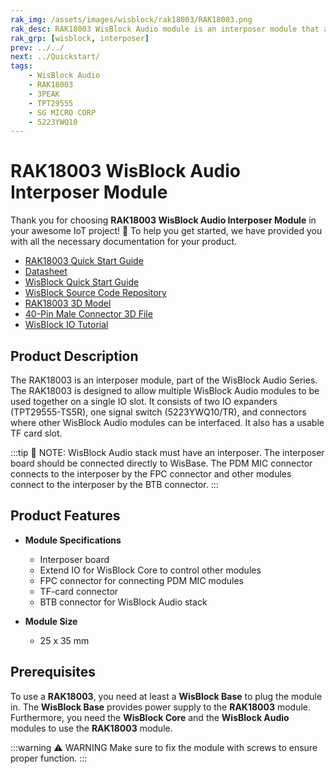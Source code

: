 ```yaml
---
rak_img: /assets/images/wisblock/rak18003/RAK18003.png
rak_desc: RAK18003 WisBlock Audio module is an interposer module that allows you to use multiple WisBlock Audio boards in a single IO slot.
rak_grp: [wisblock, interposer]
prev: ../../
next: ../Quickstart/
tags:
    - WisBlock Audio
    - RAK18003
    - 3PEAK
    - TPT29555
    - SG MICRO CORP
    - 5223YWQ10
---
```


# RAK18003 WisBlock Audio Interposer Module

Thank you for choosing **RAK18003 WisBlock Audio Interposer Module** in your awesome IoT project! 🎉 To help you get started, we have provided you with all the necessary documentation for your product.

* [RAK18003 Quick Start Guide](../Quickstart/)
* [Datasheet](../Datasheet/)
* <a href="../../Quickstart/" target="_blank">WisBlock Quick Start Guide</a>
* [WisBlock Source Code Repository](https://github.com/RAKWireless/WisBlock/)
* [RAK18003 3D Model](https://downloads.rakwireless.com/3D_File/WisBlock/3D_RAK18003.stp)
* [40-Pin Male Connector 3D File](https://downloads.rakwireless.com/3D_File/Accessory/WisConnector/M40S1003K6M.stp)
* [WisBlock IO Tutorial](/Knowledge-Hub/Learn/WisBlock-IO-Tutorial/)

## Product Description

The RAK18003 is an interposer module, part of the WisBlock Audio Series. The RAK18003 is designed to allow multiple WisBlock Audio modules to be used together on a single IO slot. It consists of two IO expanders (TPT29555-TS5R), one signal switch (5223YWQ10/TR), and connectors where other WisBlock Audio modules can be interfaced. It also has a usable TF card slot.

:::tip 📝 NOTE:
WisBlock Audio stack must have an interposer. The interposer board should be connected directly to WisBase. The PDM MIC connector connects to the interposer by the FPC connector and other modules connect to the interposer by the BTB connector.
:::

## Product Features

* **Module Specifications**
  - Interposer board
  - Extend IO for WisBlock Core to control other modules
  - FPC connector for connecting PDM MIC modules
  - TF-card connector
  - BTB connector for WisBlock Audio stack

* **Module Size**
  - 25 x 35&nbsp;mm

## Prerequisites

To use a **RAK18003**, you need at least a **WisBlock Base** to plug the module in. The **WisBlock Base** provides power supply to the **RAK18003** module. Furthermore, you need the **WisBlock Core** and the **WisBlock Audio** modules to use the **RAK18003** module.

:::warning ⚠️ WARNING
Make sure to fix the module with screws to ensure proper function.
:::
